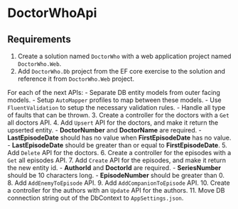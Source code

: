 # DoctorWhoApi
## Requirements

1. Create a solution named `DoctorWho` with a web application project named `DoctorWho.Web`.
2. Add `DoctorWho.Db` project from the EF core exercise to the solution and reference it from `DoctorWho.Web` project.

For each of the next APIs:
    - Separate DB entity models from outer facing models.
    - Setup `AutoMapper` profiles to map between these models.
    - Use `FluentValidation` to setup the necessary validation rules.
    - Handle all type of faults that can be thrown.
3. Create a controller for the doctors with a `Get` all doctors API.
4. Add `Upsert` API for the doctors, and make it return the upserted entity.
    - **DoctorNumber** and **DoctorName** are required.
    - **LastEpisodeDate** should has no value when **FirstEpisodeDate** has no value.
    - **LastEpisodeDate** should be greater than or equal to **FirstEpisodeDate**.
5. Add `Delete` API for the doctors.
6. Create a controller for the episodes with a `Get` all episodes API.
7. Add `Create` API for the episodes, and make it return the new entity id.
    - **AuthorId** and **DoctorId** are required.
    - **SeriesNumber** should be 10 characters long.
    - **EpisodeNumber** should be greater than 0.
8. Add `AddEnemyToEpisode` API.
9. Add `AddCompanionToEpisode` API.
10. Create a controller for the authors with an `Update` API for the authors.
11. Move DB connection string out of the DbContext to `AppSettings.json`.
